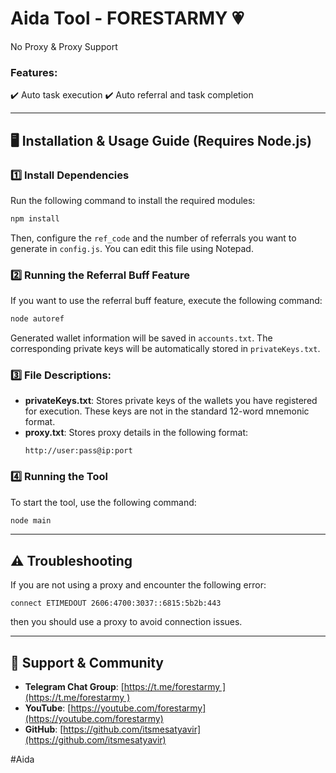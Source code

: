# Aida Tool - FORESTARMY 💗 

No Proxy & Proxy Support

### Features:

✔️ Auto task execution
✔️ Auto referral and task completion

---

## 🖥 Installation & Usage Guide (Requires Node.js)

### 1️⃣ Install Dependencies

Run the following command to install the required modules:

```sh
npm install
```

Then, configure the `ref_code` and the number of referrals you want to generate in `config.js`. You can edit this file using Notepad.

### 2️⃣ Running the Referral Buff Feature

If you want to use the referral buff feature, execute the following command:

```sh
node autoref
```

Generated wallet information will be saved in `accounts.txt`. The corresponding private keys will be automatically stored in `privateKeys.txt`.

### 3️⃣ File Descriptions:

- **privateKeys.txt**: Stores private keys of the wallets you have registered for execution. These keys are not in the standard 12-word mnemonic format.
- **proxy.txt**: Stores proxy details in the following format:
  ```
  http://user:pass@ip:port
  ```

### 4️⃣ Running the Tool

To start the tool, use the following command:

```sh
node main
```

---

## ⚠️ Troubleshooting

If you are not using a proxy and encounter the following error:

```
connect ETIMEDOUT 2606:4700:3037::6815:5b2b:443
```

then you should use a proxy to avoid connection issues.

---

## 💬 Support & Community

- **Telegram Chat Group**: [https://t.me/forestarmy ](https://t.me/forestarmy )
- **YouTube**: [https://youtube.com/forestarmy](https://youtube.com/forestarmy)
- **GitHub**: [https://github.com/itsmesatyavir](https://github.com/itsmesatyavir)



\#Aida

